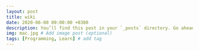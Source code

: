 ```yaml
---
layout: post
title: wiki  
date: 2020-06-08 00:00:00 +0300
description: You’ll find this post in your `_posts` directory. Go ahead and edit it and re-build the site to see your changes. # Add post description (optional)
img: mac.jpg # Add image post (optional)
tags: [Programming, Learn] # add tag
---
```

